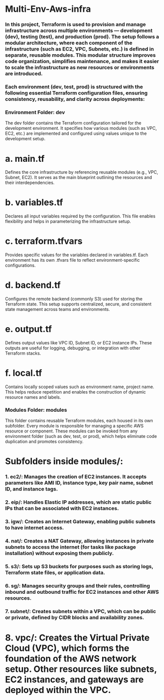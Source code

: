 # Multi-Env-Aws-infra

### In this project, Terraform is used to provision and manage infrastructure across multiple environments — development (dev), testing (test), and production (prod). The setup follows a modular architecture, where each component of the infrastructure (such as EC2, VPC, Subnets, etc.) is defined in separate, reusable modules. This modular structure improves code organization, simplifies maintenance, and makes it easier to scale the infrastructure as new resources or environments are introduced. ###

### Each environment (dev, test, prod) is structured with the following essential Terraform configuration files, ensuring consistency, reusability, and clarity across deployments: ###


### Environment Folder: dev ###

The dev folder contains the Terraform configuration tailored for the development environment. It specifies how various modules (such as VPC, EC2, etc.) are implemented and configured using values unique to the development setup.


# a. main.tf
Defines the core infrastructure by referencing reusable modules (e.g., VPC, Subnet, EC2). It serves as the main blueprint outlining the resources and their interdependencies.

# b. variables.tf
Declares all input variables required by the configuration. This file enables flexibility and helps in parameterizing the infrastructure setup.

# c. terraform.tfvars
Provides specific values for the variables declared in variables.tf. Each environment has its own .tfvars file to reflect environment-specific configurations.

# d. backend.tf
Configures the remote backend (commonly S3) used for storing the Terraform state. This setup supports centralized, secure, and consistent state management across teams and environments.

# e. output.tf
Defines output values like VPC ID, Subnet ID, or EC2 instance IPs. These outputs are useful for logging, debugging, or integration with other Terraform stacks.

# f. local.tf
Contains locally scoped values such as environment name, project name. This helps reduce repetition and enables the construction of dynamic resource names and labels.


### Modules Folder: modules ###

This folder contains reusable Terraform modules, each housed in its own subfolder. Every module is responsible for managing a specific AWS resource or component. These modules can be invoked from any environment folder (such as dev, test, or prod), which helps eliminate code duplication and promotes consistency.

# Subfolders inside modules/:

### 1. ec2/: Manages the creation of EC2 instances. It accepts parameters like AMI ID, instance type, key pair name, subnet ID, and instance tags. ###


### 2. eip/: Handles Elastic IP addresses, which are static public IPs that can be associated with EC2 instances. ###


### 3. igw/: Creates an Internet Gateway, enabling public subnets to have internet access. ###


### 4. nat/: Creates a NAT Gateway, allowing instances in private subnets to access the internet (for tasks like package installation) without exposing them publicly. ###


### 5. s3/: Sets up S3 buckets for purposes such as storing logs, Terraform state files, or application data. ###


### 6. sg/: Manages security groups and their rules, controlling inbound and outbound traffic for EC2 instances and other AWS resources. ###


### 7. subnet/: Creates subnets within a VPC, which can be public or private, defined by CIDR blocks and availability zones. ###


# 8. vpc/: Creates the Virtual Private Cloud (VPC), which forms the foundation of the AWS network setup. Other resources like subnets, EC2 instances, and gateways are deployed within the VPC. ###

